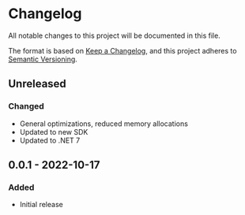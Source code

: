 # Changelog

All notable changes to this project will be documented in this file.

The format is based on [Keep a Changelog](https://keepachangelog.com/en/1.0.0/),
and this project adheres to [Semantic Versioning](https://semver.org/spec/v2.0.0.html).

## Unreleased

### Changed

- General optimizations, reduced memory allocations
- Updated to new SDK 
- Updated to .NET 7

## 0.0.1 - 2022-10-17

### Added

- Initial release
